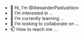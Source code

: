 - 👋 Hi, I’m @AlexanderPastushkov
- 👀 I’m interested in ...
- 🌱 I’m currently learning ...
- 💞️ I’m looking to collaborate on ...
- 📫 How to reach me ...

<!---
AlexanderPastushkov/AlexanderPastushkov is a ✨ special ✨ repository because its `README.md` (this file) appears on your GitHub profile.
You can click the Preview link to take a look at your changes.
--->
